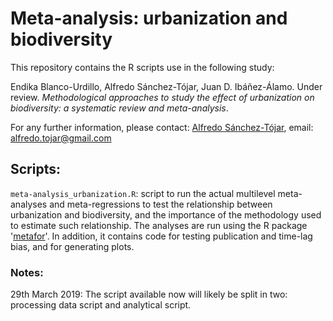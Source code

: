 # Meta-analysis: urbanization and biodiversity

This repository contains the R scripts use in the following study:

Endika Blanco-Urdillo, Alfredo Sánchez-Tójar, Juan D. Ibáñez-Álamo. Under review. *Methodological approaches to study the effect of urbanization on biodiversity: a systematic review and meta-analysis*.

For any further information, please contact: [Alfredo Sánchez-Tójar](https://scholar.google.co.uk/citations?hl=en&user=Sh-Rjq8AAAAJ&view_op=list_works&sortby=pubdate), email: alfredo.tojar@gmail.com

## Scripts:

`meta-analysis_urbanization.R`: script to run the actual multilevel meta-analyses and meta-regressions to test the relationship between urbanization and biodiversity, and the importance of the methodology used to estimate such relationship. The analyses are run using the R package '[metafor](http://www.metafor-project.org/doku.php/metafor)'. In addition, it contains code for testing publication and time-lag bias, and for generating plots.

### Notes:

29th March 2019: The script available now will likely be split in two: processing data script and analytical script.
